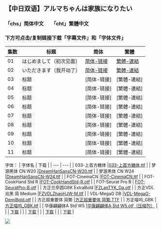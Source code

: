 ## 【中日双语】アルマちゃんは家族になりたい

### 「chs」简体中文　　「cht」繁體中文
### 下方可点击/复制链接下载「字幕文件」和「字体文件」

| 集数 | 标题 | 简体 | 繁體 |
| --- | --- | --- | --- |
| 01 | はじめまして（初次见面） | [简体-链接](https://github.com/smzase/smzase_sub/blob/main/Alma-chan%EF%BC%88%E5%B0%8F%E9%98%BF%E5%B0%94%E7%8E%9B%E6%83%B3%E8%A6%81%E6%88%90%E4%B8%BA%E5%AE%B6%E4%BA%BA%EF%BC%89/%5B%E4%B8%89%E6%98%8E%E6%B2%BB%E6%91%86%E7%83%82%E7%BB%84%5D%20%E5%B0%8F%E9%98%BF%E5%B0%94%E7%8E%9B%E6%83%B3%E8%A6%81%E6%88%90%E4%B8%BA%E5%AE%B6%E4%BA%BA%20-%20S01E01.chs.ass) | [繁體-連結](https://github.com/smzase/smzase_sub/blob/main/Alma-chan%EF%BC%88%E5%B0%8F%E9%98%BF%E5%B0%94%E7%8E%9B%E6%83%B3%E8%A6%81%E6%88%90%E4%B8%BA%E5%AE%B6%E4%BA%BA%EF%BC%89/%5B%E4%B8%89%E6%98%8E%E6%B2%BB%E6%91%86%E7%83%82%E7%BB%84%5D%20%E5%B0%8F%E9%98%BF%E5%B0%94%E7%8E%9B%E6%83%B3%E8%A6%81%E6%88%90%E4%B8%BA%E5%AE%B6%E4%BA%BA%20-%20S01E01.cht.ass) |
| 02 | いただきます（我开动了） | [简体-链接](https://github.com/smzase/smzase_sub/blob/main/Alma-chan%EF%BC%88%E5%B0%8F%E9%98%BF%E5%B0%94%E7%8E%9B%E6%83%B3%E8%A6%81%E6%88%90%E4%B8%BA%E5%AE%B6%E4%BA%BA%EF%BC%89/%5B%E4%B8%89%E6%98%8E%E6%B2%BB%E6%91%86%E7%83%82%E7%BB%84%5D%20%E5%B0%8F%E9%98%BF%E5%B0%94%E7%8E%9B%E6%83%B3%E8%A6%81%E6%88%90%E4%B8%BA%E5%AE%B6%E4%BA%BA%20-%20S01E02.chs.ass) | [繁體-連結](https://github.com/smzase/smzase_sub/blob/main/Alma-chan%EF%BC%88%E5%B0%8F%E9%98%BF%E5%B0%94%E7%8E%9B%E6%83%B3%E8%A6%81%E6%88%90%E4%B8%BA%E5%AE%B6%E4%BA%BA%EF%BC%89/%5B%E4%B8%89%E6%98%8E%E6%B2%BB%E6%91%86%E7%83%82%E7%BB%84%5D%20%E5%B0%8F%E9%98%BF%E5%B0%94%E7%8E%9B%E6%83%B3%E8%A6%81%E6%88%90%E4%B8%BA%E5%AE%B6%E4%BA%BA%20-%20S01E02.cht.ass) |
| 03 | 标题 | [简体-链接] | [繁體-連結] |
| 04 | 标题 | [简体-链接] | [繁體-連結] |
| 05 | 标题 | [简体-链接] | [繁體-連結] |
| 06 | 标题 | [简体-链接] | [繁體-連結] |
| 07 | 标题 | [简体-链接] | [繁體-連結] |
| 08 | 标题 | [简体-链接] | [繁體-連結] |
| 09 | 标题 | [简体-链接] | [繁體-連結] |
| 10 | 标题 | [简体-链接] | [繁體-連結] |
| 11 | 标题 | [简体-链接] | [繁體-連結] |

字体：
| 字体名 | 下载 |
| --- | --- |
| 033-上首方糖体 |[033-上首方糖体.ttf](https://github.com/smzase/smzase_sub/blob/main/Alma-chan%EF%BC%88%E5%B0%8F%E9%98%BF%E5%B0%94%E7%8E%9B%E6%83%B3%E8%A6%81%E6%88%90%E4%B8%BA%E5%AE%B6%E4%BA%BA%EF%BC%89/fonts/033-%E4%B8%8A%E9%A6%96%E6%96%B9%E7%B3%96%E4%BD%93.ttf) |
| 梦源黑体 CN W20 |[DreamHanSansCN-W20.ttf](https://github.com/smzase/smzase_sub/blob/main/Alma-chan%EF%BC%88%E5%B0%8F%E9%98%BF%E5%B0%94%E7%8E%9B%E6%83%B3%E8%A6%81%E6%88%90%E4%B8%BA%E5%AE%B6%E4%BA%BA%EF%BC%89/fonts/DreamHanSansCN-W20.ttf) |
| 梦源黑体 CN W24 |[DreamHanSansCN-W24.ttf](https://github.com/smzase/smzase_sub/blob/main/Alma-chan%EF%BC%88%E5%B0%8F%E9%98%BF%E5%B0%94%E7%8E%9B%E6%83%B3%E8%A6%81%E6%88%90%E4%B8%BA%E5%AE%B6%E4%BA%BA%EF%BC%89/fonts/DreamHanSansCN-W24.ttf) |
| FOT-CinemaCN |[FOT-CinemaCN.ttf](https://github.com/smzase/smzase_sub/blob/main/Alma-chan%EF%BC%88%E5%B0%8F%E9%98%BF%E5%B0%94%E7%8E%9B%E6%83%B3%E8%A6%81%E6%88%90%E4%B8%BA%E5%AE%B6%E4%BA%BA%EF%BC%89/fonts/FOT-CinemaCN.ttf) |
| FOT-CookHand Std R |[FOT-CookHandStd-R.otf](https://github.com/smzase/smzase_sub/blob/main/Alma-chan%EF%BC%88%E5%B0%8F%E9%98%BF%E5%B0%94%E7%8E%9B%E6%83%B3%E8%A6%81%E6%88%90%E4%B8%BA%E5%AE%B6%E4%BA%BA%EF%BC%89/fonts/FOT-CookHandStd-R.otf) |
| FOT-Seurat Pro B | [FOT-SeuratPro-B.otf](https://github.com/smzase/smzase_sub/blob/main/Alma-chan%EF%BC%88%E5%B0%8F%E9%98%BF%E5%B0%94%E7%8E%9B%E6%83%B3%E8%A6%81%E6%88%90%E4%B8%BA%E5%AE%B6%E4%BA%BA%EF%BC%89/fonts/FOT-SeuratPro-B.otf) |
| 方正兰亭圆GBK ExtraBold |[FZLanTYK_Da.otf](https://github.com/smzase/smzase_sub/blob/main/Alma-chan%EF%BC%88%E5%B0%8F%E9%98%BF%E5%B0%94%E7%8E%9B%E6%83%B3%E8%A6%81%E6%88%90%E4%B8%BA%E5%AE%B6%E4%BA%BA%EF%BC%89/fonts/FZLanTYK_Da.otf) |
| 方正VDL兆黑 简 Medium |[FZVDLZhaoHJW-M.ttf](https://github.com/smzase/smzase_sub/blob/main/Alma-chan%EF%BC%88%E5%B0%8F%E9%98%BF%E5%B0%94%E7%8E%9B%E6%83%B3%E8%A6%81%E6%88%90%E4%B8%BA%E5%AE%B6%E4%BA%BA%EF%BC%89/fonts/FZVDLZhaoHJW-M.ttf) |
| VDL-MegaG DB |[VDL-MegaG-DemiBold.otf](https://github.com/smzase/smzase_sub/blob/main/Alma-chan%EF%BC%88%E5%B0%8F%E9%98%BF%E5%B0%94%E7%8E%9B%E6%83%B3%E8%A6%81%E6%88%90%E4%B8%BA%E5%AE%B6%E4%BA%BA%EF%BC%89/fonts/VDL-MegaG-DemiBold.otf) |
| 方正超重要体 简繁 |[方正超重要体 简繁.TTF](https://github.com/smzase/smzase_sub/blob/main/Alma-chan%EF%BC%88%E5%B0%8F%E9%98%BF%E5%B0%94%E7%8E%9B%E6%83%B3%E8%A6%81%E6%88%90%E4%B8%BA%E5%AE%B6%E4%BA%BA%EF%BC%89/fonts/%E6%96%B9%E6%AD%A3%E8%B6%85%E9%87%8D%E8%A6%81%E4%BD%93%20%E7%AE%80%E7%B9%81.TTF) |
| 方正喵呜_GBK |[方正喵呜_GBK.ttf](https://github.com/smzase/smzase_sub/blob/main/Alma-chan%EF%BC%88%E5%B0%8F%E9%98%BF%E5%B0%94%E7%8E%9B%E6%83%B3%E8%A6%81%E6%88%90%E4%B8%BA%E5%AE%B6%E4%BA%BA%EF%BC%89/fonts/%E6%96%B9%E6%AD%A3%E5%96%B5%E5%91%9C_GBK.ttf) |
| 华康翩翩体A Std W5 |[华康翩翩体A Std W5.otf（压缩包）](https://github.com/smzase/smzase_sub/blob/main/Alma-chan%EF%BC%88%E5%B0%8F%E9%98%BF%E5%B0%94%E7%8E%9B%E6%83%B3%E8%A6%81%E6%88%90%E4%B8%BA%E5%AE%B6%E4%BA%BA%EF%BC%89/fonts/%E5%8D%8E%E5%BA%B7%E7%BF%A9%E7%BF%A9%E4%BD%93A%20Std%20W5.7z) |
| | [下载]() |
| | [下载]() |
| | [下载]() |
| | [下载]() |

![](https://pic1.imgdb.cn/item/68ed927ac5157e1a886d5b21.jpg)
